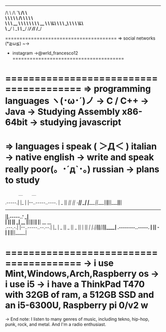    __         _____       __        
 /\ \       /\  __`\    /\ \       
 \ \ \      \ \ \/\ \   \ \ \      
  \ \ \  __  \ \ \ \ \   \ \ \  __ 
   \ \ \L\ \  \ \ \_\ \   \ \ \L\ \
    \ \____/   \ \_____\   \ \____/
     \/___/     \/_____/    \/___/ 
                                                                       
=======================================
=> social networks (*≧ω≦) ~→
- instagram  ->@wrld_francesco12
=======================================

=======================================
=> programming languages ヽ(･ω･´)ノ
-> C / C++
-> Java
-> Studying Assembly x86-64bit
-> studying javascript
=======================================
=> languages i speak ( ＞Д＜ )
italian  -> native
english  -> write and speak really poor(。･´д`･。)
russian  -> plans to study
=======================================

          __    __                 
 .-----.|  |_ |  |--..-----..----.
 |  _  ||   _||     ||  -__||   _|
 |_____||____||__|__||_____||__|                        
   __          ___     
  |__|.-----..'  _|    
 |  ||     ||   _| __ 
 |__||__|__||__|  |__|
         __                   __   
 .---.-.|  |--..-----..--.--.|  |_ 
 |  _  ||  _  ||  _  ||  |  ||   _|
 |___._||_____||_____||_____||____|
 .--------..-----.
 |        ||  -__|
 |__|__|__||_____|
                  
=======================================
-> i use Mint,Windows,Arch,Raspberry os
-> i use i5
-> i have a ThinkPad T470 with 32GB of ram, a 512GB SSD and an i5-6300U, Raspberry pi 0/v2 w
==============================================================================
-> End note: I listen to many genres of music, including tekno, hip-hop, punk, rock, and metal. And I'm a radio enthusiast.
         
